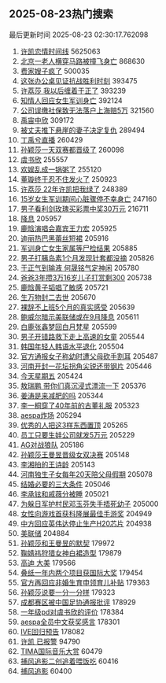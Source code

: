 ## 2025-08-23热门搜索 
最后更新时间 2025-08-23 02:30:17.762098 
1. [许凯恋情时间线](https://s.weibo.com/weibo?q=%E8%AE%B8%E5%87%AF%E6%81%8B%E6%83%85%E6%97%B6%E9%97%B4%E7%BA%BF&t=31&band_rank=21&Refer=top) 5625063
1. [北京一老人横穿马路被撞飞身亡](https://s.weibo.com/weibo?q=%23%E5%8C%97%E4%BA%AC%E4%B8%80%E8%80%81%E4%BA%BA%E6%A8%AA%E7%A9%BF%E9%A9%AC%E8%B7%AF%E8%A2%AB%E6%92%9E%E9%A3%9E%E8%BA%AB%E4%BA%A1%23&t=31&band_rank=1&Refer=top) 868630
1. [费家嫂子疯了](https://s.weibo.com/weibo?q=%23%E8%B4%B9%E5%AE%B6%E5%AB%82%E5%AD%90%E7%96%AF%E4%BA%86%23&t=31&band_rank=2&Refer=top) 500035
1. [这张办公桌见证抗战胜利时刻](https://s.weibo.com/weibo?q=%23%E8%BF%99%E5%BC%A0%E5%8A%9E%E5%85%AC%E6%A1%8C%E8%A7%81%E8%AF%81%E6%8A%97%E6%88%98%E8%83%9C%E5%88%A9%E6%97%B6%E5%88%BB%23&t=31&band_rank=3&Refer=top) 393475
1. [许荔莎 我以后缠着于正了](https://s.weibo.com/weibo?q=%E8%AE%B8%E8%8D%94%E8%8E%8E%20%E6%88%91%E4%BB%A5%E5%90%8E%E7%BC%A0%E7%9D%80%E4%BA%8E%E6%AD%A3%E4%BA%86&t=31&band_rank=4&Refer=top) 393239
1. [知情人回应女生军训身亡](https://s.weibo.com/weibo?q=%23%E7%9F%A5%E6%83%85%E4%BA%BA%E5%9B%9E%E5%BA%94%E5%A5%B3%E7%94%9F%E5%86%9B%E8%AE%AD%E8%BA%AB%E4%BA%A1%23&t=31&band_rank=5&Refer=top) 392124
1. [公司误缴社保致无法落户上海赔5万](https://s.weibo.com/weibo?q=%23%E5%85%AC%E5%8F%B8%E8%AF%AF%E7%BC%B4%E7%A4%BE%E4%BF%9D%E8%87%B4%E6%97%A0%E6%B3%95%E8%90%BD%E6%88%B7%E4%B8%8A%E6%B5%B7%E8%B5%945%E4%B8%87%23&t=31&band_rank=6&Refer=top) 321560
1. [禹宙中欣](https://s.weibo.com/weibo?q=%23%E7%A6%B9%E5%AE%99%E4%B8%AD%E6%AC%A3%23&t=31&band_rank=7&Refer=top) 309172
1. [被丈夫推下悬崖的妻子决定复仇](https://s.weibo.com/weibo?q=%E8%A2%AB%E4%B8%88%E5%A4%AB%E6%8E%A8%E4%B8%8B%E6%82%AC%E5%B4%96%E7%9A%84%E5%A6%BB%E5%AD%90%E5%86%B3%E5%AE%9A%E5%A4%8D%E4%BB%87&t=31&band_rank=8&Refer=top) 289494
1. [丁禹兮直播](https://s.weibo.com/weibo?q=%E4%B8%81%E7%A6%B9%E5%85%AE%E7%9B%B4%E6%92%AD&t=31&band_rank=9&Refer=top) 260429
1. [孙颖莎一天双赛都晋级了](https://s.weibo.com/weibo?q=%23%E5%AD%99%E9%A2%96%E8%8E%8E%E4%B8%80%E5%A4%A9%E5%8F%8C%E8%B5%9B%E9%83%BD%E6%99%8B%E7%BA%A7%E4%BA%86%23&t=31&band_rank=10&Refer=top) 260098
1. [虞书欣](https://s.weibo.com/weibo?q=%E8%99%9E%E4%B9%A6%E6%AC%A3&t=31&band_rank=11&Refer=top) 255557
1. [欢娱乱成一锅粥了](https://s.weibo.com/weibo?q=%E6%AC%A2%E5%A8%B1%E4%B9%B1%E6%88%90%E4%B8%80%E9%94%85%E7%B2%A5%E4%BA%86&t=31&band_rank=12&Refer=top) 255120
1. [董璇终于忍不住发火了](https://s.weibo.com/weibo?q=%E8%91%A3%E7%92%87%E7%BB%88%E4%BA%8E%E5%BF%8D%E4%B8%8D%E4%BD%8F%E5%8F%91%E7%81%AB%E4%BA%86&t=31&band_rank=13&Refer=top) 250923
1. [许荔莎 22年许凯把我绿了](https://s.weibo.com/weibo?q=%E8%AE%B8%E8%8D%94%E8%8E%8E%2022%E5%B9%B4%E8%AE%B8%E5%87%AF%E6%8A%8A%E6%88%91%E7%BB%BF%E4%BA%86&t=31&band_rank=14&Refer=top) 248389
1. [15岁女生军训期间心脏骤停不幸身亡](https://s.weibo.com/weibo?q=%2315%E5%B2%81%E5%A5%B3%E7%94%9F%E5%86%9B%E8%AE%AD%E6%9C%9F%E9%97%B4%E5%BF%83%E8%84%8F%E9%AA%A4%E5%81%9C%E4%B8%8D%E5%B9%B8%E8%BA%AB%E4%BA%A1%23&t=31&band_rank=15&Refer=top) 247160
1. [男子看利剑玫瑰买彩票中奖30万元](https://s.weibo.com/weibo?q=%23%E7%94%B7%E5%AD%90%E7%9C%8B%E5%88%A9%E5%89%91%E7%8E%AB%E7%91%B0%E4%B9%B0%E5%BD%A9%E7%A5%A8%E4%B8%AD%E5%A5%9630%E4%B8%87%E5%85%83%23&t=31&band_rank=16&Refer=top) 216711
1. [降息](https://s.weibo.com/weibo?q=%E9%99%8D%E6%81%AF&t=31&band_rank=17&Refer=top) 205957
1. [鹿晗演唱会嘉宾王力宏](https://s.weibo.com/weibo?q=%23%E9%B9%BF%E6%99%97%E6%BC%94%E5%94%B1%E4%BC%9A%E5%98%89%E5%AE%BE%E7%8E%8B%E5%8A%9B%E5%AE%8F%23&t=31&band_rank=18&Refer=top) 205925
1. [迪丽热巴黑蕾丝短裙](https://s.weibo.com/weibo?q=%23%E8%BF%AA%E4%B8%BD%E7%83%AD%E5%B7%B4%E9%BB%91%E8%95%BE%E4%B8%9D%E7%9F%AD%E8%A3%99%23&t=31&band_rank=19&Refer=top) 205916
1. [军训身亡女生家属等尸检结果](https://s.weibo.com/weibo?q=%23%E5%86%9B%E8%AE%AD%E8%BA%AB%E4%BA%A1%E5%A5%B3%E7%94%9F%E5%AE%B6%E5%B1%9E%E7%AD%89%E5%B0%B8%E6%A3%80%E7%BB%93%E6%9E%9C%23&t=31&band_rank=20&Refer=top) 205885
1. [男子打胰岛素1个月发现针套都没摘](https://s.weibo.com/weibo?q=%23%E7%94%B7%E5%AD%90%E6%89%93%E8%83%B0%E5%B2%9B%E7%B4%A01%E4%B8%AA%E6%9C%88%E5%8F%91%E7%8E%B0%E9%92%88%E5%A5%97%E9%83%BD%E6%B2%A1%E6%91%98%23&t=31&band_rank=22&Refer=top) 205826
1. [于正气到输液 何晟铭气定神闲](https://s.weibo.com/weibo?q=%E4%BA%8E%E6%AD%A3%E6%B0%94%E5%88%B0%E8%BE%93%E6%B6%B2%20%E4%BD%95%E6%99%9F%E9%93%AD%E6%B0%94%E5%AE%9A%E7%A5%9E%E9%97%B2&t=31&band_rank=23&Refer=top) 205780
1. [爸爸3年攒3万16岁儿子打赏剩300](https://s.weibo.com/weibo?q=%23%E7%88%B8%E7%88%B83%E5%B9%B4%E6%94%923%E4%B8%8716%E5%B2%81%E5%84%BF%E5%AD%90%E6%89%93%E8%B5%8F%E5%89%A9300%23&t=31&band_rank=24&Refer=top) 205738
1. [鹿晗黄子韬唱了敏感](https://s.weibo.com/weibo?q=%23%E9%B9%BF%E6%99%97%E9%BB%84%E5%AD%90%E9%9F%AC%E5%94%B1%E4%BA%86%E6%95%8F%E6%84%9F%23&t=31&band_rank=25&Refer=top) 205721
1. [生万物封二去世](https://s.weibo.com/weibo?q=%23%E7%94%9F%E4%B8%87%E7%89%A9%E5%B0%81%E4%BA%8C%E5%8E%BB%E4%B8%96%23&t=31&band_rank=26&Refer=top) 205670
1. [裸辞不上班5个月的真实感受](https://s.weibo.com/weibo?q=%E8%A3%B8%E8%BE%9E%E4%B8%8D%E4%B8%8A%E7%8F%AD5%E4%B8%AA%E6%9C%88%E7%9A%84%E7%9C%9F%E5%AE%9E%E6%84%9F%E5%8F%97&t=31&band_rank=27&Refer=top) 205639
1. [鲍威尔暗示美联储或在9月降息](https://s.weibo.com/weibo?q=%23%E9%B2%8D%E5%A8%81%E5%B0%94%E6%9A%97%E7%A4%BA%E7%BE%8E%E8%81%94%E5%82%A8%E6%88%96%E5%9C%A89%E6%9C%88%E9%99%8D%E6%81%AF%23&t=31&band_rank=28&Refer=top) 205611
1. [白鹿张鑫梦回白月梵星](https://s.weibo.com/weibo?q=%E7%99%BD%E9%B9%BF%E5%BC%A0%E9%91%AB%E6%A2%A6%E5%9B%9E%E7%99%BD%E6%9C%88%E6%A2%B5%E6%98%9F&t=31&band_rank=29&Refer=top) 205599
1. [男子开错路救下走上高速的女童](https://s.weibo.com/weibo?q=%23%E7%94%B7%E5%AD%90%E5%BC%80%E9%94%99%E8%B7%AF%E6%95%91%E4%B8%8B%E8%B5%B0%E4%B8%8A%E9%AB%98%E9%80%9F%E7%9A%84%E5%A5%B3%E7%AB%A5%23&t=31&band_rank=30&Refer=top) 205544
1. [韩国年轻人韩语水平退化](https://s.weibo.com/weibo?q=%E9%9F%A9%E5%9B%BD%E5%B9%B4%E8%BD%BB%E4%BA%BA%E9%9F%A9%E8%AF%AD%E6%B0%B4%E5%B9%B3%E9%80%80%E5%8C%96&t=31&band_rank=31&Refer=top) 205504
1. [官方通报女子称幼时遭父母砍手割耳](https://s.weibo.com/weibo?q=%23%E5%AE%98%E6%96%B9%E9%80%9A%E6%8A%A5%E5%A5%B3%E5%AD%90%E7%A7%B0%E5%B9%BC%E6%97%B6%E9%81%AD%E7%88%B6%E6%AF%8D%E7%A0%8D%E6%89%8B%E5%89%B2%E8%80%B3%23&t=31&band_rank=32&Refer=top) 205487
1. [河南开封一花坛拐角尖锐还带钢片](https://s.weibo.com/weibo?q=%23%E6%B2%B3%E5%8D%97%E5%BC%80%E5%B0%81%E4%B8%80%E8%8A%B1%E5%9D%9B%E6%8B%90%E8%A7%92%E5%B0%96%E9%94%90%E8%BF%98%E5%B8%A6%E9%92%A2%E7%89%87%23&t=31&band_rank=33&Refer=top) 205446
1. [今天星期五](https://s.weibo.com/weibo?q=%23%E4%BB%8A%E5%A4%A9%E6%98%9F%E6%9C%9F%E4%BA%94%23&t=31&band_rank=34&Refer=top) 205424
1. [敖瑞鹏 带你们真沉浸式漂流一下](https://s.weibo.com/weibo?q=%E6%95%96%E7%91%9E%E9%B9%8F%20%E5%B8%A6%E4%BD%A0%E4%BB%AC%E7%9C%9F%E6%B2%89%E6%B5%B8%E5%BC%8F%E6%BC%82%E6%B5%81%E4%B8%80%E4%B8%8B&t=31&band_rank=35&Refer=top) 205376
1. [姜涛是来减肥的吗](https://s.weibo.com/weibo?q=%E5%A7%9C%E6%B6%9B%E6%98%AF%E6%9D%A5%E5%87%8F%E8%82%A5%E7%9A%84%E5%90%97&t=31&band_rank=36&Refer=top) 205344
1. [李一桐穿了40年前的古董礼服](https://s.weibo.com/weibo?q=%E6%9D%8E%E4%B8%80%E6%A1%90%E7%A9%BF%E4%BA%8640%E5%B9%B4%E5%89%8D%E7%9A%84%E5%8F%A4%E8%91%A3%E7%A4%BC%E6%9C%8D&t=31&band_rank=37&Refer=top) 205323
1. [aespa炸场](https://s.weibo.com/weibo?q=%23aespa%E7%82%B8%E5%9C%BA%23&t=31&band_rank=38&Refer=top) 205294
1. [优秀的人把这3样东西置顶](https://s.weibo.com/weibo?q=%23%E4%BC%98%E7%A7%80%E7%9A%84%E4%BA%BA%E6%8A%8A%E8%BF%993%E6%A0%B7%E4%B8%9C%E8%A5%BF%E7%BD%AE%E9%A1%B6%23&t=31&band_rank=39&Refer=top) 205265
1. [员工只要生娃公司就发5万元](https://s.weibo.com/weibo?q=%23%E5%91%98%E5%B7%A5%E5%8F%AA%E8%A6%81%E7%94%9F%E5%A8%83%E5%85%AC%E5%8F%B8%E5%B0%B1%E5%8F%915%E4%B8%87%E5%85%83%23&t=31&band_rank=40&Refer=top) 205229
1. [AG对战狼队](https://s.weibo.com/weibo?q=AG%E5%AF%B9%E6%88%98%E7%8B%BC%E9%98%9F&t=31&band_rank=41&Refer=top) 205186
1. [孙颖莎王曼昱晋级女双决赛](https://s.weibo.com/weibo?q=%E5%AD%99%E9%A2%96%E8%8E%8E%E7%8E%8B%E6%9B%BC%E6%98%B1%E6%99%8B%E7%BA%A7%E5%A5%B3%E5%8F%8C%E5%86%B3%E8%B5%9B&t=31&band_rank=42&Refer=top) 205148
1. [李湘拍的王诗龄](https://s.weibo.com/weibo?q=%E6%9D%8E%E6%B9%98%E6%8B%8D%E7%9A%84%E7%8E%8B%E8%AF%97%E9%BE%84&t=31&band_rank=43&Refer=top) 205143
1. [河南独生子女每年20天陪父母假期](https://s.weibo.com/weibo?q=%23%E6%B2%B3%E5%8D%97%E7%8B%AC%E7%94%9F%E5%AD%90%E5%A5%B3%E6%AF%8F%E5%B9%B420%E5%A4%A9%E9%99%AA%E7%88%B6%E6%AF%8D%E5%81%87%E6%9C%9F%23&t=31&band_rank=44&Refer=top) 205078
1. [结婚必要的三大条件](https://s.weibo.com/weibo?q=%E7%BB%93%E5%A9%9A%E5%BF%85%E8%A6%81%E7%9A%84%E4%B8%89%E5%A4%A7%E6%9D%A1%E4%BB%B6&t=31&band_rank=45&Refer=top) 205046
1. [李承铉和戚薇分被睡](https://s.weibo.com/weibo?q=%E6%9D%8E%E6%89%BF%E9%93%89%E5%92%8C%E6%88%9A%E8%96%87%E5%88%86%E8%A2%AB%E7%9D%A1&t=31&band_rank=46&Refer=top) 205021
1. [为躲日军护村民邓玉芬失手捂死幼子](https://s.weibo.com/weibo?q=%23%E4%B8%BA%E8%BA%B2%E6%97%A5%E5%86%9B%E6%8A%A4%E6%9D%91%E6%B0%91%E9%82%93%E7%8E%89%E8%8A%AC%E5%A4%B1%E6%89%8B%E6%8D%82%E6%AD%BB%E5%B9%BC%E5%AD%90%23&t=31&band_rank=47&Refer=top) 205000
1. [女性向游戏首获科隆展最佳手游奖](https://s.weibo.com/weibo?q=%23%E5%A5%B3%E6%80%A7%E5%90%91%E6%B8%B8%E6%88%8F%E9%A6%96%E8%8E%B7%E7%A7%91%E9%9A%86%E5%B1%95%E6%9C%80%E4%BD%B3%E6%89%8B%E6%B8%B8%E5%A5%96%23&t=31&band_rank=48&Refer=top) 204949
1. [中方回应英伟达停止生产H20芯片](https://s.weibo.com/weibo?q=%23%E4%B8%AD%E6%96%B9%E5%9B%9E%E5%BA%94%E8%8B%B1%E4%BC%9F%E8%BE%BE%E5%81%9C%E6%AD%A2%E7%94%9F%E4%BA%A7H20%E8%8A%AF%E7%89%87%23&t=31&band_rank=49&Refer=top) 204938
1. [美联储](https://s.weibo.com/weibo?q=%E7%BE%8E%E8%81%94%E5%82%A8&t=31&band_rank=50&Refer=top) 204884
1. [孙颖莎和王曼昱的默契](https://s.weibo.com/weibo?q=%23%E5%AD%99%E9%A2%96%E8%8E%8E%E5%92%8C%E7%8E%8B%E6%9B%BC%E6%98%B1%E7%9A%84%E9%BB%98%E5%A5%91%23&t=31&band_rank=17&Refer=top) 179972
1. [鞠婧祎狩猎女神白裙造型](https://s.weibo.com/weibo?q=%23%E9%9E%A0%E5%A9%A7%E7%A5%8E%E7%8B%A9%E7%8C%8E%E5%A5%B3%E7%A5%9E%E7%99%BD%E8%A3%99%E9%80%A0%E5%9E%8B%23&t=31&band_rank=19&Refer=top) 179879
1. [高迪 大美](https://s.weibo.com/weibo?q=%E9%AB%98%E8%BF%AA%20%E5%A4%A7%E7%BE%8E&t=31&band_rank=24&Refer=top) 179566
1. [叠纸一年内两个项目获国际大奖](https://s.weibo.com/weibo?q=%23%E5%8F%A0%E7%BA%B8%E4%B8%80%E5%B9%B4%E5%86%85%E4%B8%A4%E4%B8%AA%E9%A1%B9%E7%9B%AE%E8%8E%B7%E5%9B%BD%E9%99%85%E5%A4%A7%E5%A5%96%23&t=31&band_rank=26&Refer=top) 179454
1. [官方再回应非婚生育申领育儿补贴](https://s.weibo.com/weibo?q=%23%E5%AE%98%E6%96%B9%E5%86%8D%E5%9B%9E%E5%BA%94%E9%9D%9E%E5%A9%9A%E7%94%9F%E8%82%B2%E7%94%B3%E9%A2%86%E8%82%B2%E5%84%BF%E8%A1%A5%E8%B4%B4%23&t=31&band_rank=27&Refer=top) 179363
1. [孙颖莎说要一分一分拼](https://s.weibo.com/weibo?q=%23%E5%AD%99%E9%A2%96%E8%8E%8E%E8%AF%B4%E8%A6%81%E4%B8%80%E5%88%86%E4%B8%80%E5%88%86%E6%8B%BC%23&t=31&band_rank=28&Refer=top) 179323
1. [成都赛区被中国足协通报批评](https://s.weibo.com/weibo?q=%23%E6%88%90%E9%83%BD%E8%B5%9B%E5%8C%BA%E8%A2%AB%E4%B8%AD%E5%9B%BD%E8%B6%B3%E5%8D%8F%E9%80%9A%E6%8A%A5%E6%89%B9%E8%AF%84%23&t=31&band_rank=34&Refer=top) 178929
1. [一年级pd对虞书欣的评价](https://s.weibo.com/weibo?q=%E4%B8%80%E5%B9%B4%E7%BA%A7pd%E5%AF%B9%E8%99%9E%E4%B9%A6%E6%AC%A3%E7%9A%84%E8%AF%84%E4%BB%B7&t=31&band_rank=43&Refer=top) 178384
1. [aespa全员中文获奖感言](https://s.weibo.com/weibo?q=aespa%E5%85%A8%E5%91%98%E4%B8%AD%E6%96%87%E8%8E%B7%E5%A5%96%E6%84%9F%E8%A8%80&t=31&band_rank=44&Refer=top) 178301
1. [IVE回归预告](https://s.weibo.com/weibo?q=IVE%E5%9B%9E%E5%BD%92%E9%A2%84%E5%91%8A&t=31&band_rank=47&Refer=top) 178082
1. [许凯 已报警](https://s.weibo.com/weibo?q=%E8%AE%B8%E5%87%AF%20%E5%B7%B2%E6%8A%A5%E8%AD%A6&t=31&band_rank=4&Refer=top) 94790
1. [TIMA国际音乐大赏](https://s.weibo.com/weibo?q=%23TIMA%E5%9B%BD%E9%99%85%E9%9F%B3%E4%B9%90%E5%A4%A7%E8%B5%8F%23&t=31&band_rank=37&Refer=top) 60479
1. [捕风追影二创追着喂饭吃](https://s.weibo.com/weibo?q=%E6%8D%95%E9%A3%8E%E8%BF%BD%E5%BD%B1%E4%BA%8C%E5%88%9B%E8%BF%BD%E7%9D%80%E5%96%82%E9%A5%AD%E5%90%83&t=31&band_rank=48&Refer=top) 60416
1. [捕风追影](https://s.weibo.com/weibo?q=%E6%8D%95%E9%A3%8E%E8%BF%BD%E5%BD%B1&t=31&band_rank=50&Refer=top) 60400
